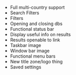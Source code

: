 * Full multi-country support
* Search Filters
* Filters
* Opening and closing dbs
* Functional status bar
* Display useful info on results
* Results openable to link
* Taskbar image
* Window bar image
* Functional menu bars
* New title zone/logo thing
* Saved settings
